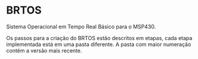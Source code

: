 # BRTOS
Sistema Operacional em Tempo Real Básico para o MSP430.

Os passos para a criação do BRTOS estão descritos em etapas, cada etapa implementada está em uma pasta diferente. A pasta com maior numeração contém a versão mais recente.
